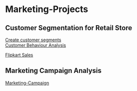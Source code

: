 # Marketing-Projects

## Customer Segmentation for Retail Store 
[Create customer segments](https://github.com/Baishaki-sfdc/Customer-Segmentation)<br/>
[Customer Behaviour Analysis](https://github.com/Baishaki-sfdc/Ecommerce-Customer-Behaviour-Analysis)


[Flipkart Sales](https://github.com/Baishaki-sfdc/Flipkart-Sales-EDA-Python)

## Marketing Campaign Analysis
[Marketing-Campaign](https://github.com/Baishaki-sfdc/Marketing-Campaign-Data)

